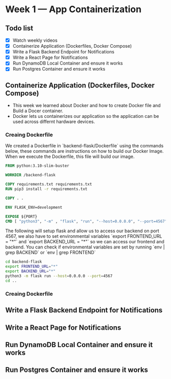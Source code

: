 # Week 1 — App Containerization


## Todo list
- [x] Watch weekly videos
- [x] Containerize Application (Dockerfiles, Docker Compose)
- [x] Write a Flask Backend Endpoint for Notifications
- [x] Write a React Page for Notifications
- [x] Run DynamoDB Local Container and ensure it works
- [x] Run Postgres Container and ensure it works

## Containerize Application (Dockerfiles, Docker Compose)
* This week we learned about Docker and how to create Docker file and Build a Docer container.
* Docker lets us containerizes our application so the application can be used across differnt hardware devices.

### Creaing Dockerfile
 <p>We created a Dockerfile in `backend-flask/Dockerfile` using the commands below, these commands are instructions on how to build our Docker Image. When we execute the Dockerfile, this file will build our image.</p>
 
 ```dockerfile
FROM python:3.10-slim-buster

WORKDIR /backend-flask

COPY requirements.txt requirements.txt
RUN pip3 install -r requirements.txt

COPY . .

ENV FLASK_ENV=development

EXPOSE ${PORT}
CMD [ "python3", "-m" , "flask", "run", "--host=0.0.0.0", "--port=4567"]
```
<p>The following will setup flask and allow us to access our backend on port 4567, we also have to set environmental variables `export FRONTEND_URL = "*"` and `export BACKEND_URL = "*"` so we can access our frontend and backend. You can check if environmental variables are set by running `env | grep BACKEND` or  `env | grep FRONTEND` </p>

```sh
cd backend-flask
export FRONTEND_URL="*"
export BACKEND_URL="*"
python3 -m flask run --host=0.0.0.0 --port=4567
cd ..
```
### Creaing Dockerfile



## Write a Flask Backend Endpoint for Notifications


## Write a React Page for Notifications

 
## Run DynamoDB Local Container and ensure it works



## Run Postgres Container and ensure it works

